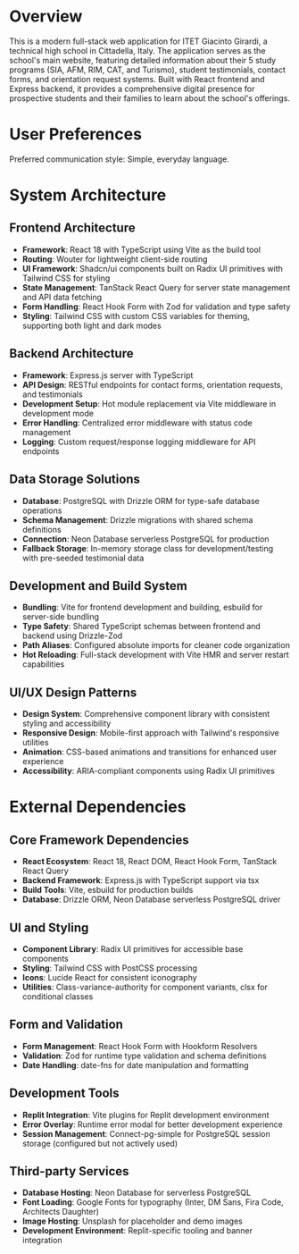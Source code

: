 # Overview

This is a modern full-stack web application for ITET Giacinto Girardi, a technical high school in Cittadella, Italy. The application serves as the school's main website, featuring detailed information about their 5 study programs (SIA, AFM, RIM, CAT, and Turismo), student testimonials, contact forms, and orientation request systems. Built with React frontend and Express backend, it provides a comprehensive digital presence for prospective students and their families to learn about the school's offerings.

# User Preferences

Preferred communication style: Simple, everyday language.

# System Architecture

## Frontend Architecture
- **Framework**: React 18 with TypeScript using Vite as the build tool
- **Routing**: Wouter for lightweight client-side routing
- **UI Framework**: Shadcn/ui components built on Radix UI primitives with Tailwind CSS for styling
- **State Management**: TanStack React Query for server state management and API data fetching
- **Form Handling**: React Hook Form with Zod for validation and type safety
- **Styling**: Tailwind CSS with custom CSS variables for theming, supporting both light and dark modes

## Backend Architecture
- **Framework**: Express.js server with TypeScript
- **API Design**: RESTful endpoints for contact forms, orientation requests, and testimonials
- **Development Setup**: Hot module replacement via Vite middleware in development mode
- **Error Handling**: Centralized error middleware with status code management
- **Logging**: Custom request/response logging middleware for API endpoints

## Data Storage Solutions
- **Database**: PostgreSQL with Drizzle ORM for type-safe database operations
- **Schema Management**: Drizzle migrations with shared schema definitions
- **Connection**: Neon Database serverless PostgreSQL for production
- **Fallback Storage**: In-memory storage class for development/testing with pre-seeded testimonial data

## Development and Build System
- **Bundling**: Vite for frontend development and building, esbuild for server-side bundling
- **Type Safety**: Shared TypeScript schemas between frontend and backend using Drizzle-Zod
- **Path Aliases**: Configured absolute imports for cleaner code organization
- **Hot Reloading**: Full-stack development with Vite HMR and server restart capabilities

## UI/UX Design Patterns
- **Design System**: Comprehensive component library with consistent styling and accessibility
- **Responsive Design**: Mobile-first approach with Tailwind's responsive utilities
- **Animation**: CSS-based animations and transitions for enhanced user experience
- **Accessibility**: ARIA-compliant components using Radix UI primitives

# External Dependencies

## Core Framework Dependencies
- **React Ecosystem**: React 18, React DOM, React Hook Form, TanStack React Query
- **Backend Framework**: Express.js with TypeScript support via tsx
- **Build Tools**: Vite, esbuild for production builds
- **Database**: Drizzle ORM, Neon Database serverless PostgreSQL driver

## UI and Styling
- **Component Library**: Radix UI primitives for accessible base components
- **Styling**: Tailwind CSS with PostCSS processing
- **Icons**: Lucide React for consistent iconography
- **Utilities**: Class-variance-authority for component variants, clsx for conditional classes

## Form and Validation
- **Form Management**: React Hook Form with Hookform Resolvers
- **Validation**: Zod for runtime type validation and schema definitions
- **Date Handling**: date-fns for date manipulation and formatting

## Development Tools
- **Replit Integration**: Vite plugins for Replit development environment
- **Error Overlay**: Runtime error modal for better development experience
- **Session Management**: Connect-pg-simple for PostgreSQL session storage (configured but not actively used)

## Third-party Services
- **Database Hosting**: Neon Database for serverless PostgreSQL
- **Font Loading**: Google Fonts for typography (Inter, DM Sans, Fira Code, Architects Daughter)
- **Image Hosting**: Unsplash for placeholder and demo images
- **Development Environment**: Replit-specific tooling and banner integration